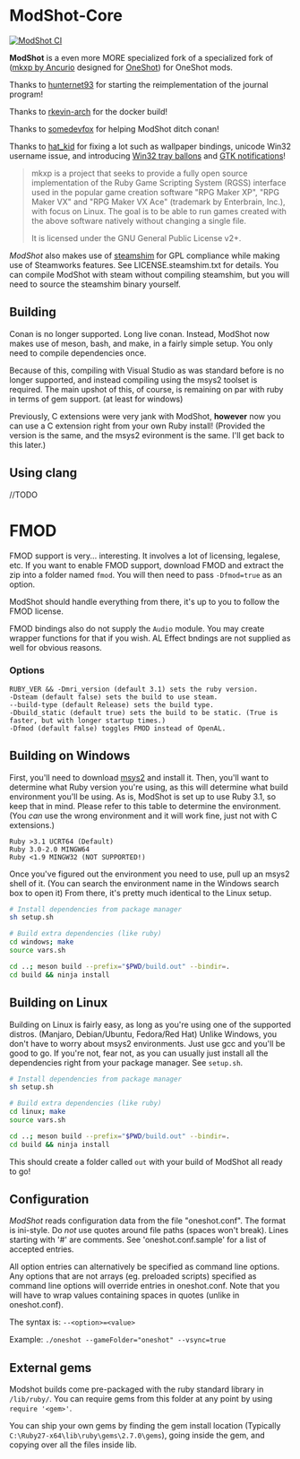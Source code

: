 # ModShot-Core

[![ModShot CI](https://github.com/Astrabit-ST/ModShot-Core/actions/workflows/ci.yml/badge.svg)](https://github.com/Astrabit-ST/ModShot-Core/actions/workflows/ci.yml)

**ModShot** is a even more MORE specialized fork of a specialized fork of ([mkxp by Ancurio](https://github.com/Ancurio/mkxp) designed for [OneShot](http://oneshot-game.com/)) for OneShot mods.

Thanks to [hunternet93](https://github.com/hunternet93) for starting the reimplementation of the journal program!

Thanks to [rkevin-arch](https://github.com/rkevin-arch) for the docker build!

Thanks to [somedevfox](https://github.com/somedevfox) for helping ModShot ditch conan!

Thanks to [hat_kid](https://github.com/thehatkid) for fixing a lot such as wallpaper bindings, unicode Win32 username issue, and introducing
[Win32 tray ballons](https://docs.microsoft.com/en-us/windows/win32/shell/notification-area) and
[GTK notifications](https://developer-old.gnome.org/GNotification/)!

> mkxp is a project that seeks to provide a fully open source implementation of the Ruby Game Scripting System (RGSS) interface used in the popular game creation software "RPG Maker XP", "RPG Maker VX" and "RPG Maker VX Ace" (trademark by Enterbrain, Inc.), with focus on Linux. The goal is to be able to run games created with the above software natively without changing a single file.
>
> It is licensed under the GNU General Public License v2+.

*ModShot* also makes use of [steamshim](https://hg.icculus.org/icculus/steamshim/) for GPL compliance while making use of Steamworks features. See LICENSE.steamshim.txt for details.
You can compile ModShot with steam without compiling steamshim, but you will need to source the steamshim binary yourself.

## Building

Conan is no longer supported. Long live conan.
Instead, ModShot now makes use of meson, bash, and make, in a fairly simple setup. You only need to compile dependencies once.

Because of this, compiling with Visual Studio as was standard before is no longer supported, and instead compiling using the msys2 toolset is required.
The main upshot of this, of course, is remaining on par with ruby in terms of gem support. (at least for windows)

Previously, C extensions were very jank with ModShot, **however** now you can use a C extension right from your own Ruby install!
(Provided the version is the same, and the msys2 evironment is the same. I'll get back to this later.)

## Using clang

//TODO

# FMOD

FMOD support is very... interesting. It involves a lot of licensing, legalese, etc.
If you want to enable FMOD support, download FMOD and extract the zip into a folder named `fmod`.
You will then need to pass `-Dfmod=true` as an option.

ModShot should handle everything from there, it's up to you to follow the FMOD license.

FMOD bindings also do not supply the `Audio` module. You may create wrapper functions for that if you wish.
AL Effect bndings are not supplied as well for obvious reasons.

### Options

```
RUBY_VER && -Dmri_version (default 3.1) sets the ruby version.
-Dsteam (default false) sets the build to use steam.
--build-type (default Release) sets the build type.
-Dbuild_static (default true) sets the build to be static. (True is faster, but with longer startup times.)
-Dfmod (default false) toggles FMOD instead of OpenAL.
```

## Building on Windows

First, you'll need to download [msys2](https://www.msys2.org/) and install it.
Then, you'll want to determine what Ruby version you're using, as this will determine what build environment you'll be using.
As is, ModShot is set up to use Ruby 3.1, so keep that in mind. Please refer to this table to determine the environment.
(You *can* use the wrong environment and it will work fine, just not with C extensions.)

```
Ruby >3.1 UCRT64 (Default)
Ruby 3.0-2.0 MINGW64
Ruby <1.9 MINGW32 (NOT SUPPORTED!)
```

Once you've figured out the environment you need to use, pull up an msys2 shell of it.
(You can search the environment name in the Windows search box to open it)
From there, it's pretty much identical to the Linux setup.

```sh
# Install dependencies from package manager
sh setup.sh

# Build extra dependencies (like ruby)
cd windows; make
source vars.sh

cd ..; meson build --prefix="$PWD/build.out" --bindir=.
cd build && ninja install
```

## Building on Linux

Building on Linux is fairly easy, as long as you're using one of the supported distros. (Manjaro, Debian/Ubuntu, Fedora/Red Hat)
Unlike Windows, you don't have to worry about msys2 environments. Just use gcc and you'll be good to go.
If you're not, fear not, as you can usually just install all the dependencies right from your package manager. See `setup.sh`.

```sh
# Install dependencies from package manager
sh setup.sh

# Build extra dependencies (like ruby)
cd linux; make
source vars.sh

cd ..; meson build --prefix="$PWD/build.out" --bindir=.
cd build && ninja install
```

This should create a folder called `out` with your build of ModShot all ready to go!

## Configuration

*ModShot* reads configuration data from the file "oneshot.conf". The format is ini-style. Do *not* use quotes around file paths (spaces won't break). Lines starting with '#' are comments. See 'oneshot.conf.sample' for a list of accepted entries.

All option entries can alternatively be specified as command line options. Any options that are not arrays (eg. preloaded scripts) specified as command line options will override entries in oneshot.conf. Note that you will have to wrap values containing spaces in quotes (unlike in oneshot.conf).

The syntax is: `--<option>=<value>`

Example: `./oneshot --gameFolder="oneshot" --vsync=true`

## External gems

Modshot builds come pre-packaged with the ruby standard library in `/lib/ruby/`. You can require gems from this folder at any point by using `require '<gem>'`.

You can ship your own gems by finding the gem install location (Typically `C:\Ruby27-x64\lib\ruby\gems\2.7.0\gems`), going inside the gem, and copying over all the files inside lib.
